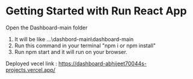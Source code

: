# Getting Started with Run React App

Open the Dashboard-main folder 
 1) It will be like ...\dashbord-main\dashboard-main
 2) Run this command in your terminal "npm i or npm install"
 3) Run npm start and it will run on your browser.

Deployed vecel link : https://dashboard-abhijeet70044s-projects.vercel.app/
